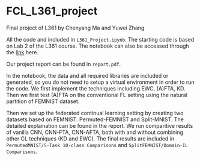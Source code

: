 # FCL_L361_project
Final project of L361 by Chenyang Ma and Yuwei Zhang

All the code and included in `L361_Project.ipynb`. The starting code is based on Lab 2 of the L361 course. The notebook can also be accessed through the [link](https://colab.research.google.com/drive/1K77dGJ-UbJfcBQppnGveB68as27K2M-L?usp=sharing) here.

Our project report can be found in `report.pdf`.

In the notebook, the data and all required libraries are included or generated, so you do not need to setup a virtual environment in order to run the code. We first implement the techniques including EWC, (A)FTA, KD. Then we first test (A)FTA on the conventional FL setting using the natural partition of FEMNIST dataset.

Then we set up the federated continual learning setting by creating two datasets based on FEMNIST. Permuted-FEMNIST and Split-MNIST. The detailed explaination can be found in the report. We run comparitive results of vanilla CNN, CNN-FTA, CNN-AFTA, both with and without combining other CL techniques (KD and EWC). The final results are included in `PermutedMNIST/5-Task 10-class Comparisons` and `SplitFEMNIST/Domain-IL Comparisons`.

